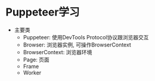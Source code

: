 # Puppeteer学习
- 主要类
    - Puppeteer: 使用DevTools Protocol协议跟浏览器交互
    - Browser: 浏览器实例, 可操作BrowserContext
    - BrowserContext: 浏览器环境
    - Page: 页面
    - Frame
    - Worker